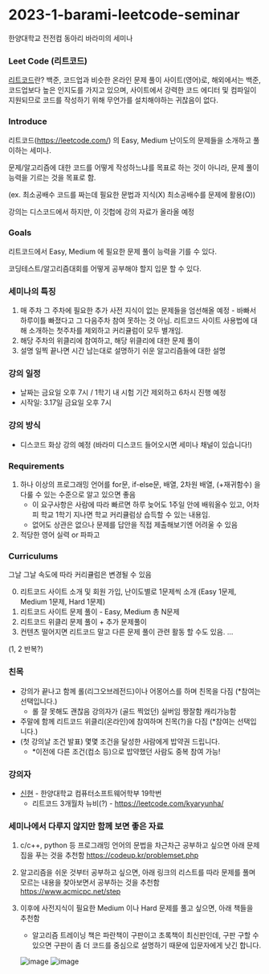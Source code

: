 # 2023-1-barami-leetcode-seminar

한양대학교 전전컴 동아리 바라미의 세미나 

### Leet Code (리트코드)
[리트코드](https://leetcode.com/)란? 백준, 코드업과 비슷한 온라인 문제 풀이 사이트(영어)로, 해외에서는 백준, 코드업보다 높은 인지도를 가지고 있으며, 사이트에서 강력한 코드 에디터 및 컴파일이 지원되므로 코드를 작성하기 위해 무언가를 설치해야하는 귀찮음이 없다. 

### Introduce

리트코드(https://leetcode.com/) 의 Easy, Medium 난이도의 문제들을 소개하고 풀이하는 세미나.

문제/알고리즘에 대한 코드를 어떻게 작성하느냐를 목표로 하는 것이 아니라, 문제 풀이 능력을 기르는 것을 목표로 함. 

(ex. 최소공배수 코드를 짜는데 필요한 문법과 지식(X) 최소공배수를 문제에 활용(O))

강의는 디스코드에서 하지만, 이 깃헙에 강의 자료가 올라올 예정 


### Goals

리트코드에서 Easy, Medium 에 필요한 문제 풀이 능력을 기를 수 있다. 

코딩테스트/알고리즘대회를 어떻게 공부해야 할지 입문 할 수 있다.

### 세미나의 특징
1. 매 주차 그 주차에 필요한 추가 사전 지식이 없는 문제들을 엄선해올 예정 - 바빠서 하루이틀 빠졌다고 그 다음주차 참여 못하는 것 아님. 리트코드 사이트 사용법에 대해 소개하는 첫주차를 제외하고 커리큘럼이 모두 별개임. 
2. 해당 주차의 위클리에 참여하고, 해당 위클리에 대한 문제 풀이
3. 설명 일찍 끝나면 시간 남는대로 설명하기 쉬운 알고리즘들에 대한 설명

### 강의 일정
- 날짜는 금요일 오후 7시 / 1학기 내 시험 기간 제외하고 6차시 진행 예정
- 시작일: 3.17일 금요일 오후 7시

### 강의 방식
- 디스코드 화상 강의 예정 (바라미 디스코드 들어오시면 세미나 채널이 있습니다!)

### Requirements 
1. 하나 이상의 프로그래밍 언어를 for문, if-else문, 배열, 2차원 배열, (+재귀함수) 을 다룰 수 있는 수준으로 알고 있으면 좋음
    - 이 요구사항은 사람에 따라 빠르면 하루 늦어도 1주일 안에 배워올수 있고, 어차피 학교 1학기 지나면 학교 커리큘럼상 습득할 수 있는 내용임.
    - 없어도 상관은 없으나 문제를 답안을 직접 제출해보기엔 어려울 수 있음 
2. 적당한 영어 실력 or 파파고  


### Curriculums 

그날 그날 속도에 따라 커리큘럼은 변경될 수 있음 

0. 리트코드 사이트 소개 및 회원 가입, 난이도별로 1문제씩 소개 (Easy 1문제, Medium 1문제, Hard 1문제) 
1. 리트코드 사이트 문제 풀이 - Easy, Medium 총 N문제
2. 리트코드 위클리 문제 풀이 + 추가 문제풀이 
3. 컨텐츠 떨어지면 리트코드 말고 다른 문제 풀이 관련 활동 할 수도 있음. 
...

(1, 2 반복?) 

### 친목 
- 강의가 끝나고 함께 롤(리그오브레전드)이나 어몽어스를 하며 친목을 다짐 (*참여는 선택입니다.)
  - 롤 잘 못해도 괜찮음 강의자가 (골드 찍었던) 실버임 짱잘함 캐리가능함 
- 주말에 함께 리트코드 위클리(온라인)에 참여하며 친목(?)을 다짐 (*참여는 선택입니다.) 
- (첫 강의날 조건 발표) 몇몇 조건을 달성한 사람에게 밥약권 드립니다.
  - *이전에 다른 조건(컴소 등)으로 밥약했던 사람도 중복 참여 가능!


### 강의자
- [신현](https://github.com/kyaryunha) - 한양대학교 컴퓨터소프트웨어학부 19학번  
    - 리트코드 3개월차 뉴비(?) - https://leetcode.com/kyaryunha/ 

### 세미나에서 다루지 않지만 함께 보면 좋은 자료

1. c/c++, python 등 프로그래밍 언어의 문법을 차근차근 공부하고 싶으면 아래 문제집을 푸는 것을 추천함
    https://codeup.kr/problemset.php
2. 알고리즘을 쉬운 것부터 공부하고 싶으면, 아래 링크의 리스트를 따라 문제를 풀며 모르는 내용을 찾아보면서 공부하는 것을 추천함 
    https://www.acmicpc.net/step 
3. 이후에 사전지식이 필요한 Medium 이나 Hard 문제를 풀고 싶으면,  아래 책들을 추천함
    - 알고리즘 트레이닝 책은 파란책이 구판이고 초록책이 최신판인데, 구판 구할 수 있으면 구판이 좀 더 코드를 중심으로 설명하기 때문에 입문자에게 낫긴 합니다.
  
    ![image](https://user-images.githubusercontent.com/37409087/222962846-04f344b7-c785-4d78-85f5-8f6b7eea30f4.png)
    ![image](https://user-images.githubusercontent.com/37409087/222962859-9ccc3eff-9a5d-4d10-a53d-417c10f176fd.png)




